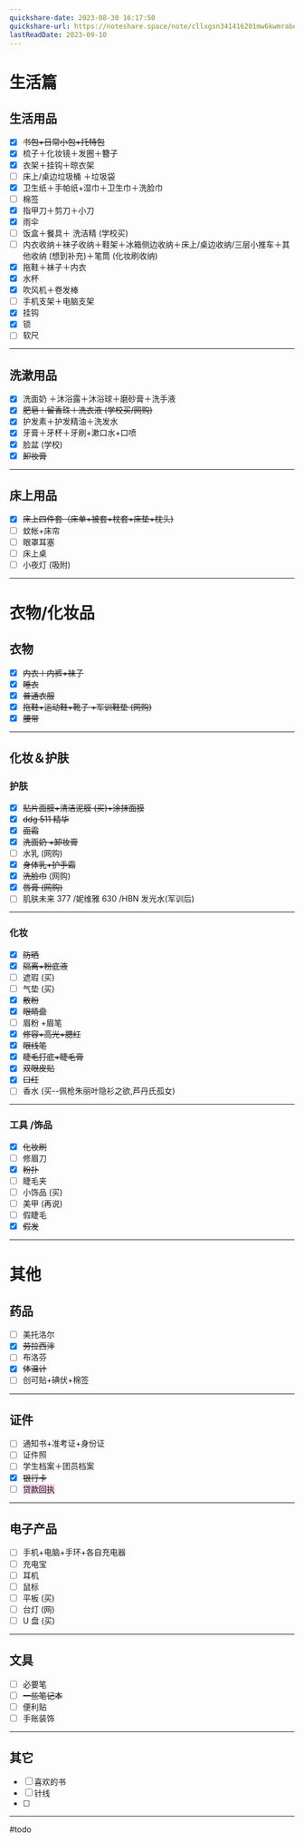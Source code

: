 ```yaml
---
quickshare-date: 2023-08-30 16:17:50
quickshare-url: https://noteshare.space/note/cllxgsn341416201mw6kwmrabe#x4pzJXR3N0bpl3TBuBgFJlDitIOg0iyPu+hdQsw/Vgw
lastReadDate: 2023-09-10
---
```

# 生活篇
## 生活用品 
- [x] ~~书包+日常小包+托特包~~
- [x] 梳子＋化妆镜＋发圈＋簪子 
- [x] 衣架＋挂钩＋晾衣架
- [ ] 床上/桌边垃圾桶 ＋垃圾袋
- [x] 卫生纸＋手帕纸+湿巾＋卫生巾＋洗脸巾
- [ ] 棉签
- [x] 指甲刀＋剪刀＋小刀
- [x] 雨伞
- [ ] 饭盒＋餐具＋ 洗洁精 (学校买)
- [ ] 内衣收纳＋袜子收纳＋鞋架＋冰箱侧边收纳＋床上/桌边收纳/三层小推车＋其他收纳 (想到补充)＋笔筒 (化妆刷收纳)
- [x] 拖鞋＋袜子＋内衣 
- [x] 水杯 
- [x] 吹风机＋卷发棒 
- [ ] 手机支架＋电脑支架
- [x] 挂钩 
- [x] 锁 
- [ ] 软尺

---

## 洗漱用品 
- [x] 洗面奶 ＋沐浴露＋沐浴球＋磨砂膏＋洗手液
- [x] ~~肥皂＋留香珠＋洗衣液 (学校买/网购)~~
- [x] 护发素＋护发精油＋洗发水
- [x] 牙膏＋牙杯＋牙刷+漱口水+口喷
- [x] 脸盆 (学校)
- [x] ~~卸妆膏~~

---

## 床上用品 
- [x] ~~床上四件套（床单+被套+枕套+床垫+枕头)~~
- [ ] 蚊帐+床帘
- [ ] 眼罩耳塞
- [ ] 床上桌
- [ ] 小夜灯 (吸附)

---

# 衣物/化妆品
## 衣物
- [x] ~~内衣＋内裤+袜子~~ 
- [x] ~~睡衣~~ 
- [x] ~~普通衣服~~ 
- [x] ~~拖鞋+运动鞋+靴子 +军训鞋垫 (网购)~~
- [x] ~~腰带~~

---

## 化妆＆护肤
### 护肤
- [x] ~~贴片面膜+清洁泥膜 (买)+涂抹面膜~~
- [x] ~~ddg 511 精华~~
- [x] ~~面霜~~
- [x] ~~洗面奶 +卸妆膏~~
- [ ] 水乳 (网购)
- [x] ~~身体乳+护手霜~~
- [x] ~~洗脸巾~~ (网购)
- [x] ~~唇膏 (网购)~~
- [ ] 肌肤未来 377 /妮维雅 630 /HBN 发光水(军训后)

---

### 化妆
- [x] ~~防晒~~ 
- [x] ~~隔离+粉底液~~ 
- [ ] 遮瑕 (买)
- [ ] 气垫 (买)
- [x] ~~散粉~~ 
- [x] ~~眼睛盘~~ 
- [ ] 眉粉 +眉笔
- [x] ~~修容+高光+腮红~~ 
- [x] ~~眼线笔~~ 
- [x] ~~睫毛打底+睫毛膏~~ 
- [x] ~~双眼皮贴~~  
- [x] ~~口红~~  
- [ ] 香水 (买--佩枪朱丽叶隐衫之欲,芦丹氏孤女)

---

### 工具 /饰品
- [x] ~~化妆刷~~  
- [ ] 修眉刀 
- [x] ~~粉扑~~  
- [ ] 睫毛夹
- [ ] 小饰品 (买)
- [ ] 美甲 (再说)
- [ ] 假睫毛 
- [x] ~~假发~~ 

---

# 其他
## 药品
- [ ] 美托洛尔 
- [x] ~~劳拉西泮~~ 
- [ ] 布洛芬
- [x] ~~体温计~~ 
- [ ] 创可贴+碘伏+棉签 

---

## 证件
- [ ] 通知书+准考证+身份证
- [ ] 证件照
- [ ] 学生档案＋团员档案 
- [x] ~~银行卡~~
- [ ] <span style="background:rgba(240, 167, 216, 0.55)">贷款回执</span>

---

## 电子产品 
- [ ] 手机+电脑+手环+各自充电器
- [ ] 充电宝
- [ ] 耳机
- [ ] 鼠标
- [ ] 平板 (买)
- [ ] 台灯 (网)
- [ ] U 盘 (买)

---

## 文具
- [ ] 必要笔 
- [ ] ~~一些笔记本~~ 
- [ ] 便利贴
- [ ] 手账装饰 

---

## 其它
- [ ] 喜欢的书 
- [ ] 针线 
- [ ] 

---
#todo 

